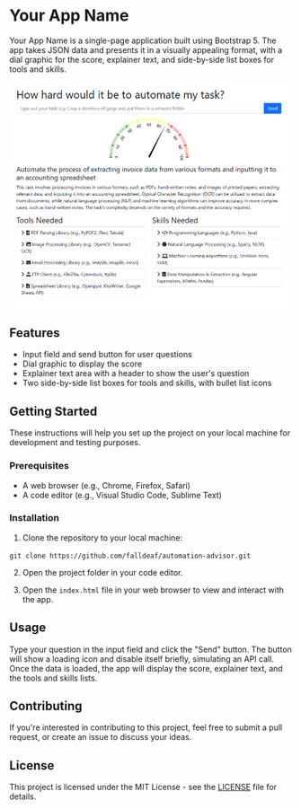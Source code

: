 # Your App Name

Your App Name is a single-page application built using Bootstrap 5. The app takes JSON data and presents it in a visually appealing format, with a dial graphic for the score, explainer text, and side-by-side list boxes for tools and skills.

![Screenshot of Your App Name](screenshot.png)

## Features

- Input field and send button for user questions
- Dial graphic to display the score
- Explainer text area with a header to show the user's question
- Two side-by-side list boxes for tools and skills, with bullet list icons

## Getting Started

These instructions will help you set up the project on your local machine for development and testing purposes.

### Prerequisites

- A web browser (e.g., Chrome, Firefox, Safari)
- A code editor (e.g., Visual Studio Code, Sublime Text)

### Installation

1. Clone the repository to your local machine:

``` git clone https://github.com/falldeaf/automation-advisor.git ```

2. Open the project folder in your code editor.

3. Open the `index.html` file in your web browser to view and interact with the app.

## Usage

Type your question in the input field and click the "Send" button. The button will show a loading icon and disable itself briefly, simulating an API call. Once the data is loaded, the app will display the score, explainer text, and the tools and skills lists.

## Contributing

If you're interested in contributing to this project, feel free to submit a pull request, or create an issue to discuss your ideas.

## License

This project is licensed under the MIT License - see the [LICENSE](LICENSE) file for details.
